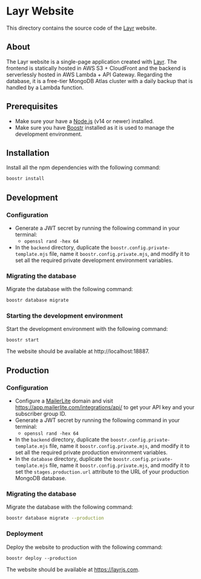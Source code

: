 # Layr Website

This directory contains the source code of the [Layr](https://layrjs.com) website.

## About

The Layr website is a single-page application created with [Layr](https://github.com/layrjs/layr). The frontend is statically hosted in AWS S3 + CloudFront and the backend is serverlessly hosted in AWS Lambda + API Gateway. Regarding the database, it is a free-tier MongoDB Atlas cluster with a daily backup that is handled by a Lambda function.

## Prerequisites

- Make sure your have a [Node.js](https://nodejs.org/) (v14 or newer) installed.
- Make sure you have [Boostr](https://boostr.dev/) installed as it is used to manage the development environment.

## Installation

Install all the npm dependencies with the following command:

```sh
boostr install
```

## Development

### Configuration

- Generate a JWT secret by running the following command in your terminal:
  - `openssl rand -hex 64`
- In the `backend` directory, duplicate the `boostr.config.private-template.mjs` file, name it `boostr.config.private.mjs`, and modify it to set all the required private development environment variables.

### Migrating the database

Migrate the database with the following command:

```sh
boostr database migrate
```

### Starting the development environment

Start the development environment with the following command:

```
boostr start
```

The website should be available at http://localhost:18887.

## Production

### Configuration

- Configure a [MailerLite](https://www.mailerlite.com/) domain and visit https://app.mailerlite.com/integrations/api/ to get your API key and your subscriber group ID.
- Generate a JWT secret by running the following command in your terminal:
  - `openssl rand -hex 64`
- In the `backend` directory, duplicate the `boostr.config.private-template.mjs` file, name it `boostr.config.private.mjs`, and modify it to set all the required private production environment variables.
- In the `database` directory, duplicate the `boostr.config.private-template.mjs` file, name it `boostr.config.private.mjs`, and modify it to set the `stages.production.url` attribute to the URL of your production MongoDB database.

### Migrating the database

Migrate the database with the following command:

```sh
boostr database migrate --production
```

### Deployment

Deploy the website to production with the following command:

```
boostr deploy --production
```

The website should be available at https://layrjs.com.
